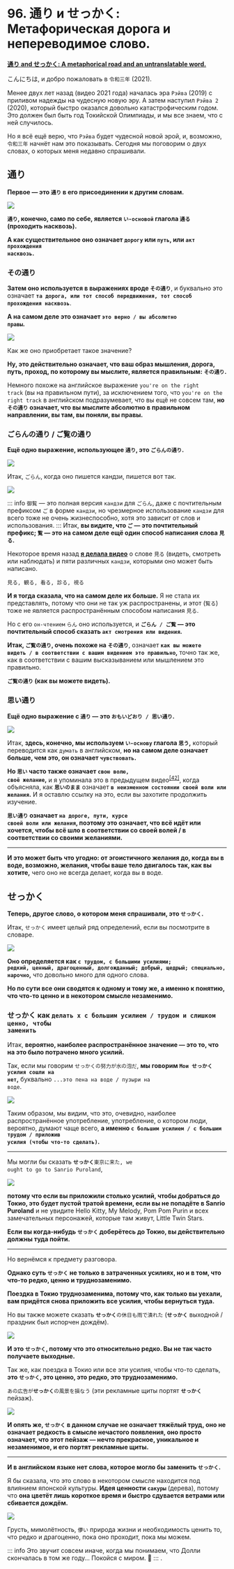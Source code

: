 # **96. 通り и せっかく: Метафорическая дорога и непереводимое слово.**

[**通り and せっかく: A metaphorical road and an untranslatable word.**](https://www.youtube.com/watch?v=G3qc0esEbvE&ab_channel=OrganicJapanesewithCureDolly)

こんにちは, и добро пожаловать в <code>令和三年</code> (2021).

Менее двух лет назад (видео 2021 года) началась эра <code>Рэйва</code> (2019) с приливом надежды на чудесную новую эру. А затем наступил <code>Рэйва 2</code> (2020), который быстро оказался довольно катастрофическим годом. Это должен был быть год Токийской Олимпиады, и мы все знаем, что с ней случилось.

Но я всё ещё верю, что <code>Рэйва</code> будет чудесной новой эрой, и, возможно, <code>令和三年</code> начнёт нам это показывать. Сегодня мы поговорим о двух словах, о которых меня недавно спрашивали.

## 通り

**Первое — это <code>通り</code> в его присоединении к другим словам.**

![](image1001.webp)

**<code>通り</code>, конечно, само по себе, является <code>い-основой</code> глагола <code>通る</code> (проходить насквозь).**

**А как существительное оно означает <code>дорогу</code> или <code>путь</code>, или <code>акт прохождения насквозь</code>.**

### その通り

**Затем оно используется в выражениях вроде <code>その通り</code>**, и буквально это означает **<code>та дорога, или тот способ передвижения, тот способ прохождения насквозь</code>**.

**А на самом деле это означает <code>это верно / вы абсолютно правы</code>.**

![](image289.webp)

Как же оно приобретает такое значение?

**Ну, это действительно означает, что ваш образ мышления, дорога, путь, проход, по которому вы мыслите, является правильным: <code>その通り</code>.**

Немного похоже на английское выражение <code>you're on the right track</code> (вы на правильном пути), за исключением того, что <code>you're on the right track</code> в английском подразумевает, что вы ещё не совсем там, **но <code>その通り</code> означает, что вы мыслите абсолютно в правильном направлении, вы там, вы поняли, вы правы.**

### ごらんの通り / ご覧の通り

**Ещё одно выражение, использующее <code>通り</code>, это <code>ごらんの通り</code>.**

![](image168.webp)

Итак, <code>ごらん</code>, когда оно пишется кандзи, пишется вот так.

![](image450.webp)

::: info
<code>御覧</code> — это полная версия <code>кандзи</code> для <code>ごらん</code>, даже с почтительным префиксом <code>ご</code> в форме <code>кандзи</code>, но чрезмерное использование <code>кандзи</code> для всего тоже не очень жизнеспособно, хотя это зависит от слов и использования.
:::
Итак, **вы видите, что <code>ご</code> — это почтительный префикс; <code>覧</code> — это на самом деле ещё один способ написания слова <code>見る</code>.**

Некоторое время назад [**я делала видео**](https://www.youtube.com/watch?v=6Kh1AJx77Ng) о слове <code>見る</code> (видеть, смотреть или наблюдать) и пяти различных <code>кандзи</code>, которыми оно может быть написано.

<code>見る, 観る, 看る, 診る, 視る</code>

**И я тогда сказала, что на самом деле их больше.** Я не стала их представлять, потому что они не так уж распространены, и этот (<code>覧る</code>) тоже не является распространённым способом написания <code>見る</code>.

Но с его <code>он-чтением</code> <code>らん</code> оно используется, и **<code>ごらん / ご覧</code> — это почтительный способ сказать <code>акт смотрения или видения</code>.**

**Итак, <code>ご覧の通り</code>, очень похоже на <code>その通り</code>**, означает **<code>как вы можете видеть / в соответствии с вашим видением это правильно</code>,** точно так же, как в соответствии с вашим высказыванием или мышлением это правильно.

**<code>ご覧の通り</code> (как вы можете видеть).**

### 思い通り

**Ещё одно выражение с <code>通り</code> — это <code>おもいどおり / 思い通り</code>.**

![](image291.webp)

Итак, **здесь, конечно, мы используем <code>い-основу</code> глагола <code>思う</code>,** который переводится как <code>думать</code> в английском, **но на самом деле означает больше, чем это, он означает <code>чувствовать</code>.**

**Но <code>思い</code> часто также означает <code>свою волю, своё желание</code>,** и я упоминала это в предыдущем видео<sup>[[42]](./42-basic-word-confusion-まま.md)</sup>, когда объясняла, как **<code>思いのまま</code>** означает **<code>в неизменном состоянии своей воли или желания</code>.** И я оставлю ссылку на это, если вы захотите продолжить изучение.

**<code>思い通り</code> означает <code>на дороге, пути, курсе своей воли или желания</code>, поэтому это означает, что всё идёт или хочется, чтобы всё шло в соответствии со своей волей / в соответствии со своими желаниями.**

---

**И это может быть что угодно: от эгоистичного желания до, когда вы в воде, возможно, желания, чтобы ваше тело двигалось так, как вы хотите,** чего оно не всегда делает, когда вы в воде.

## せっかく

**Теперь, другое слово, о котором меня спрашивали, это <code>せっかく</code>.**

Итак, <code>せっかく</code> имеет целый ряд определений, если вы посмотрите в словаре.

![](image507.webp)

**Оно определяется как <code>с трудом, с большими усилиями; редкий, ценный, драгоценный, долгожданный; добрый, щедрый; специально, нарочно</code>,** что довольно много для одного слова.

**Но по сути все они сводятся к одному и тому же, а именно к понятию, что что-то ценно и в некотором смысле незаменимо.**

### せっかく как <code>делать x с большим усилием / трудом и слишком ценно, чтобы заменить</code>

Итак, **вероятно, наиболее распространённое значение — это то, что на это было потрачено много усилий.**

Так, если мы говорим <code>せっかくの努力が水の泡だ</code>, **мы говорим <code>Мои **せっかく** усилия сошли на нет</code>,** буквально <code>...это пена на воде / пузыри на воде</code>.

![](image776.webp)

Таким образом, мы видим, что это, очевидно, наиболее распространённое употребление, употребление, о котором люди, вероятно, думают чаще всего, **а именно <code>с большим усилием / с большим трудом / приложив усилия (чтобы что-то сделать)</code>.**

---

Мы могли бы сказать <code>**せっかく**東京に来た, we ought to go to Sanrio Puroland</code>,

![](image768.webp)

**потому что если вы приложили столько усилий, чтобы добраться до Токио, это будет пустой тратой времени, если вы не попадёте в Sanrio Puroland** и не увидите Hello Kitty, My Melody, Pom Pom Purin и всех замечательных персонажей, которые там живут, Little Twin Stars.

**Если вы когда-нибудь <code>せっかく</code> доберётесь до Токио, вы действительно должны туда пойти.**

---

Но вернёмся к предмету разговора.

**Однако суть <code>せっかく</code> не только в затраченных усилиях, но и в том, что что-то редко, ценно и труднозаменимо.**

**Поездка в Токио труднозаменима, потому что, как только вы уехали, вам придётся снова приложить все усилия, чтобы вернуться туда.**

Но вы также можете сказать <code>**せっかく**の休日も雨で潰れた</code> (<code>**せっかく**</code> выходной / праздник был испорчен дождём).

![](image122.webp)

**И это <code>せっかく</code>, потому что это относительно редко. Вы не так часто получаете выходные.**

Так же, как поездка в Токио или все эти усилия, чтобы что-то сделать, **это <code>せっかく</code>, это ценно, это редко, это труднозаменимо.**

<code>あの広告が**せっかく**の風景を損なう</code> (эти рекламные щиты портят <code>**せっかく**</code> пейзаж).

![](image81.webp)

**И опять же, <code>せっかく</code> в данном случае не означает тяжёлый труд, оно не означает редкость в смысле нечастого появления, оно просто означает, что этот пейзаж — нечто прекрасное, уникальное и незаменимое, и его портят рекламные щиты.**

---

**И в английском языке нет слова, которое могло бы заменить <code>せっかく</code>.**

Я бы сказала, что это слово в некотором смысле находится под влиянием японской культуры. **Идея ценности <code>сакуры</code>** (дерева), потому что **она цветёт лишь короткое время и быстро сдувается ветрами или сбивается дождём.**

![](image880.webp)

Грусть, мимолётность, <code>儚い</code> природа жизни и необходимость ценить то, что редко и драгоценно, пока оно проходит, пока мы можем.

::: info
Это звучит совсем иначе, когда мы понимаем, что Долли скончалась в том же году… Покойся с миром. 🙁
:::
.